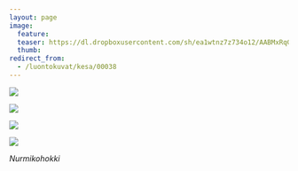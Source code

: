 ```yaml
---
layout: page
image:
  feature:
  teaser: https://dl.dropboxusercontent.com/sh/ea1wtnz7z734o12/AABMxRqG58cuxrQamlX3UG44a/luontokuvat/kes%C3%A4/2/DSC31708-245px.jpg
  thumb:
redirect_from:
  - /luontokuvat/kesa/00038
---
```


[![](https://dl.dropboxusercontent.com/sh/ea1wtnz7z734o12/AAAgOLNXH-JhmuS2NCeldS8Ja/luontokuvat/kes%C3%A4/2/DSC31709-800px.jpg)](https://dl.dropboxusercontent.com/sh/ea1wtnz7z734o12/AAAQcc3laQ7WIUUtJx8Lc4wIa/luontokuvat/kes%C3%A4/2/DSC31709.jpg)

[![](https://dl.dropboxusercontent.com/sh/ea1wtnz7z734o12/AABx2c9_7h6BYXLNSeYi2T8xa/luontokuvat/kes%C3%A4/2/DSC31711-800px.jpg)](https://dl.dropboxusercontent.com/sh/ea1wtnz7z734o12/AADSG2T3zofYHQBzo2tWo5jpa/luontokuvat/kes%C3%A4/2/DSC31711.jpg)

[![](https://dl.dropboxusercontent.com/sh/ea1wtnz7z734o12/AADtMkEC8v6oYqd0u-RJbIwHa/luontokuvat/kes%C3%A4/2/DSC31706-800px.jpg)](https://dl.dropboxusercontent.com/sh/ea1wtnz7z734o12/AABrJy9hoy03YCfDWaGqV-sRa/luontokuvat/kes%C3%A4/2/DSC31706.jpg)

[![](https://dl.dropboxusercontent.com/sh/ea1wtnz7z734o12/AAAmqNFHkzOoy3WzVQcRBoYXa/luontokuvat/kes%C3%A4/2/DSC31708-800px.jpg)](https://dl.dropboxusercontent.com/sh/ea1wtnz7z734o12/AAASUXMprTy_0kEWfice9UbIa/luontokuvat/kes%C3%A4/2/DSC31708.jpg)

*Nurmikohokki*
